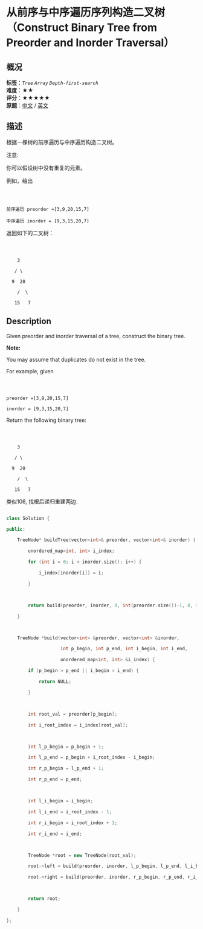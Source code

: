# 从前序与中序遍历序列构造二叉树（Construct Binary Tree from Preorder and Inorder Traversal）
## 概况
**标签**：*`Tree`*  *`Array`*  *`Depth-first-search`*<br>
**难度**：★★<br>
**评分**：★★★★★<br>
**原题**：[中文](https://leetcode-cn.com/problems/construct-binary-tree-from-preorder-and-inorder-traversal) / [英文](https://leetcode.com/problems/construct-binary-tree-from-preorder-and-inorder-traversal)
## 描述

根据一棵树的前序遍历与中序遍历构造二叉树。



注意:

你可以假设树中没有重复的元素。



例如，给出

```



前序遍历 preorder =[3,9,20,15,7]

中序遍历 inorder = [9,3,15,20,7]

```



返回如下的二叉树：

```



    3

   / \

  9  20

    /  \

   15   7

```



## Description

Given preorder and inorder traversal of a tree, construct the binary tree.

**Note:**



You may assume that duplicates do not exist in the tree.



For example, given



```



preorder =[3,9,20,15,7]

inorder = [9,3,15,20,7]

```



Return the following binary tree:

```



    3

   / \

  9  20

    /  \

   15   7

```





类似106, 找根后递归重建两边.

```c++

class Solution {

public:

    TreeNode* buildTree(vector<int>& preorder, vector<int>& inorder) {

        unordered_map<int, int> i_index;

        for (int i = 0; i < inorder.size(); i++) {

            i_index[inorder[i]] = i;

        }



        return build(preorder, inorder, 0, int(preorder.size())-1, 0, int(inorder.size())-1, i_index);

    }



    TreeNode *build(vector<int> &preorder, vector<int> &inorder, 

                    int p_begin, int p_end, int i_begin, int i_end,

                    unordered_map<int, int> &i_index) {

        if (p_begin > p_end || i_begin > i_end) {

            return NULL;

        }



        int root_val = preorder[p_begin];

        int i_root_index = i_index[root_val];



        int l_p_begin = p_begin + 1;

        int l_p_end = p_begin + i_root_index - i_begin;

        int r_p_begin = l_p_end + 1;

        int r_p_end = p_end;



        int l_i_begin = i_begin;

        int l_i_end = i_root_index - 1;

        int r_i_begin = i_root_index + 1;

        int r_i_end = i_end;



        TreeNode *root = new TreeNode(root_val);

        root->left = build(preorder, inorder, l_p_begin, l_p_end, l_i_begin, l_i_end, i_index);

        root->right = build(preorder, inorder, r_p_begin, r_p_end, r_i_begin, r_i_end, i_index);



        return root;

    }

};